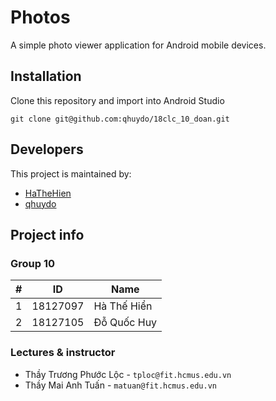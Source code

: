 # Photos
A simple photo viewer application for Android mobile devices.

## Installation

Clone this repository and import into Android Studio
```
git clone git@github.com:qhuydo/18clc_10_doan.git
```

## Developers

This project is maintained by:
- [HaTheHien](https://github.com/HaTheHien)
- [qhuydo](https://github.com/qhuydo)
	
## Project info

### Group 10
| # | ID       | Name            |
|---|----------|-----------------|
| 1 | 18127097 | Hà Thế Hiển     |
| 2 | 18127105 | Đỗ Quốc Huy     |
### Lectures & instructor
- Thầy Trương Phước Lộc - `tploc@fit.hcmus.edu.vn`
- Thầy Mai Anh Tuấn - `matuan@fit.hcmus.edu.vn`
